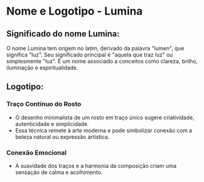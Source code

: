 # Nome e Logotipo - Lumina

## Significado do nome Lumina: 
O nome Lumina tem origem no latim, derivado da palavra "lumen", que significa "luz". Seu significado principal é "aquela que traz luz" ou simplesmente "luz". É um nome associado a conceitos como clareza, brilho, iluminação e espiritualidade.

## Logotipo: 
### Traço Contínuo do Rosto
- O desenho minimalista de um rosto em traço único sugere criatividade, autenticidade e simplicidade.
- Essa técnica remete à arte moderna e pode simbolizar conexão com a beleza natural ou expressão artística.

### Conexão Emocional
- A suavidade dos traços e a harmonia da composição criam uma sensação de calma e acolhimento.
